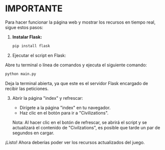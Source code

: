# IMPORTANTE
Para hacer funcionar la página web y mostrar los recursos en tiempo real, sigue estos pasos:

1. **Instalar Flask:**

   ```bash
   pip install flask
   ```

2. Ejecutar el script en Flask:

Abre tu terminal o línea de comandos y ejecuta el siguiente comando:

   ```bash
   python main.py
   ```

   Deja la terminal abierta, ya que este es el servidor Flask encargado de recibir las peticiones.

3. Abrir la página "index" y refrescar:

   - Dirígete a la página "index" en tu navegador.
   - Haz clic en el botón para ir a "Civilizations".

   Nota: Al hacer clic en el botón de refrescar, se abrirá el script y se actualizará el contenido de "Civilzations", es posible que tarde  un par de segundos en cargar.

¡Listo! Ahora deberías poder ver los recursos actualizados del juego.
```

